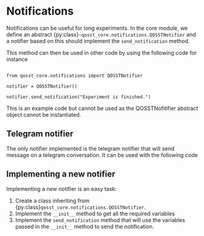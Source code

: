 # Notifications

Notifications can be useful for long experiments. In the core module, we define an abstract {py:class}`~qosst_core.notifications.QOSSTNotifier` and a notifier based on this should implement the `send_notification` method.

This method can then be used in other code by using the following code for instance

```{code-block} python

from qosst_core.notifications import QOSSTNotifier

notifier = QOSSTNotifier()

notifier.send_notification("Experiment is finished.")
```

This is an example code but cannot be used as the QOSSTNofitifier abstract object cannot be instantiated.

## Telegram notifier

The only notifier implemented is the telegram notifier that will send message on a telegram conversation. It can be used with the following code


## Implementing a new notifier

Implementing a new notifier is an easy task:

1. Create a class inheriting from {py:class}`qosst_core.notifications.QOSSTNotifier`.
2. Implement the `__init__` method to get all the required variables
3. Implement the `send_notification` method that will use the variables passed in the `__init__` method to send the notification.
